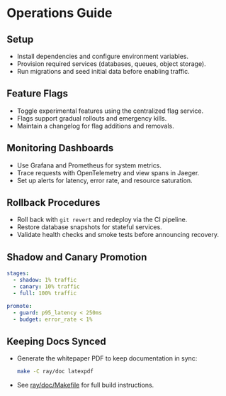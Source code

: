 # Operations Guide

## Setup
- Install dependencies and configure environment variables.
- Provision required services (databases, queues, object storage).
- Run migrations and seed initial data before enabling traffic.

## Feature Flags
- Toggle experimental features using the centralized flag service.
- Flags support gradual rollouts and emergency kills.
- Maintain a changelog for flag additions and removals.

## Monitoring Dashboards
- Use Grafana and Prometheus for system metrics.
- Trace requests with OpenTelemetry and view spans in Jaeger.
- Set up alerts for latency, error rate, and resource saturation.

## Rollback Procedures
- Roll back with `git revert` and redeploy via the CI pipeline.
- Restore database snapshots for stateful services.
- Validate health checks and smoke tests before announcing recovery.

## Shadow and Canary Promotion
```yaml
stages:
  - shadow: 1% traffic
  - canary: 10% traffic
  - full: 100% traffic

promote:
  - guard: p95_latency < 250ms
  - budget: error_rate < 1%
```

## Keeping Docs Synced
- Generate the whitepaper PDF to keep documentation in sync:
  ```bash
  make -C ray/doc latexpdf
  ```
- See [ray/doc/Makefile](../ray/doc/Makefile) for full build instructions.
